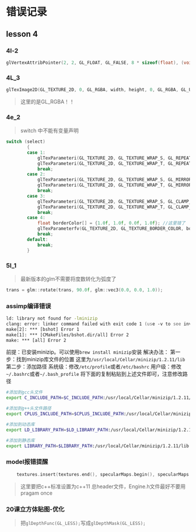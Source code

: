 # 错误记录

## lesson 4
### 4l-2
```c++
glVertexAttribPointer(2, 2, GL_FLOAT, GL_FALSE, 8 * sizeof(float), (void *)(6 * sizeof(float))); // 这里第二个参数是2
```
### 4L_3
```c++
glTexImage2D(GL_TEXTURE_2D, 0, GL_RGBA, width, height, 0, GL_RGBA, GL_UNSIGNED_BYTE, data);
```
> 这里的是GL_RGBA！！

### 4e_2
> switch 中不能有变量声明
```c++
switch (select)
        {
        case 1:
            glTexParameteri(GL_TEXTURE_2D, GL_TEXTURE_WRAP_S, GL_REPEAT); // set texture wrapping to GL_REPEAT (default wrapping method)
            glTexParameteri(GL_TEXTURE_2D, GL_TEXTURE_WRAP_T, GL_REPEAT);
            break;
        case 2:
            glTexParameteri(GL_TEXTURE_2D, GL_TEXTURE_WRAP_S, GL_MIRRORED_REPEAT); // set texture wrapping to GL_REPEAT (default wrapping method)
            glTexParameteri(GL_TEXTURE_2D, GL_TEXTURE_WRAP_T, GL_MIRRORED_REPEAT);
            break;
        case 3:
            glTexParameteri(GL_TEXTURE_2D, GL_TEXTURE_WRAP_S, GL_CLAMP_TO_EDGE); // set texture wrapping to GL_REPEAT (default wrapping method)
            glTexParameteri(GL_TEXTURE_2D, GL_TEXTURE_WRAP_T, GL_CLAMP_TO_EDGE);
            break;
        case 4:
            float borderColor[] = {1.0f, 1.0f, 0.0f, 1.0f}; //这里错了
            glTexParameterfv(GL_TEXTURE_2D, GL_TEXTURE_BORDER_COLOR, borderColor);
            break;
        default:
            break;
        }
```

### 5l_1
> 最新版本的glm不需要将度数转化为弧度了
```c++
trans = glm::rotate(trans, 90.0f, glm::vec3(0.0, 0.0, 1.0));
```

### assimp编译错误
```zsh
ld: library not found for -lminizip
clang: error: linker command failed with exit code 1 (use -v to see invocation)
make[2]: *** [bshot] Error 1
make[1]: *** [CMakeFiles/bshot.dir/all] Error 2
make: *** [all] Error 2
```

前提：已安装minizip。可以使用``brew install minizip``安装
解决办法：
第一步：找到minizip库文件的位置
这里为``/usr/local/Cellar/minizip/1.2.11/lib``
第二步：添加路径
系统级：修改``/etc/profile``或者``/etc/bashrc``
用户级：修改``~/.bashrc``或者``~/.bash_profile``
将下面的复制粘贴到上述文件即可，注意修改路径
```zsh
#添加到gcc头文件
export C_INCLUDE_PATH=$C_INCLUDE_PATH:/usr/local/Cellar/minizip/1.2.11/lib

#添加到g++头文件路径
export CPLUS_INCLUDE_PATH=$CPLUS_INCLUDE_PATH:/usr/local/Cellar/minizip/1.2.11/lib

#添加到动态库
export LD_LIBRARY_PATH=$LD_LIBRARY_PATH:/usr/local/Cellar/minizip/1.2.11/lib

#添加到静态库
export LIBRARY_PATH=$LIBRARY_PATH:/usr/local/Cellar/minizip/1.2.11/lib
```

### model报错提醒
```c++
    textures.insert(textures.end(), specularMaps.begin(), specularMaps.end());
```
> 这里要把c++标准设置为c++11
> 总header文件，Engine.h文件最好不要用pragam once

### 20课立方体贴图-优化
>把``glDepthFunc(GL_LESS);``写成``glDepthMask(GL_LESS);``